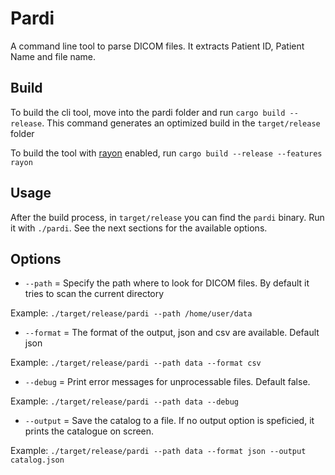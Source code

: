 # Pardi

A command line tool to parse DICOM files. It extracts Patient ID, Patient Name and file name. 

## Build

To build the cli tool, move into the pardi folder and run `cargo build --release`. This command generates an optimized build in the `target/release` folder

To build the tool with [rayon](https://docs.rs/rayon/latest/rayon/) enabled, run `cargo build --release --features rayon`


## Usage

After the build process, in `target/release` you can find the `pardi` binary. Run it with `./pardi`. See the next sections for the available options.

## Options

- `--path` = Specify the path where to look for DICOM files. By default it tries to scan the current directory

Example: `./target/release/pardi --path /home/user/data`

- `--format` = The format of the output, json and csv are available. Default json

Example: `./target/release/pardi --path data --format csv`

- `--debug` = Print error messages for unprocessable files. Default false.

Example: `./target/release/pardi --path data --debug`

- `--output` = Save the catalog to a file. If no output option is speficied, it prints the catalogue on screen.

Example: `./target/release/pardi --path data --format json --output catalog.json`


